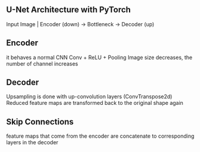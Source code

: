 ## U-Net Architecture with PyTorch

Input Image
     |
 Encoder (down)    →    Bottleneck    →    Decoder (up)

Encoder
-------
it behaves a normal CNN
Conv + ReLU + Pooling
Image size decreases, the number of channel increases

Decoder
-------
Upsampling is done with up-convolution layers (ConvTranspose2d)
Reduced feature maps are transformed back to the original shape again

Skip Connections
----------------
feature maps that come from the encoder are concatenate to corresponding layers in the decoder
